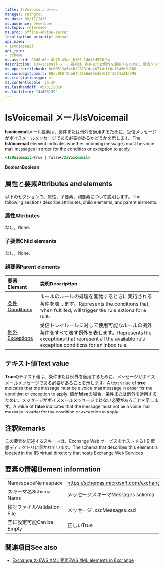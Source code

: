 ```yaml
---
title: IsVoicemail メール
manager: sethgros
ms.date: 09/17/2015
ms.audience: Developer
ms.topic: reference
ms.prod: office-online-server
localization_priority: Normal
api_name:
- IsVoicemail
api_type:
- schema
ms.assetid: 96d81d6e-4b75-43ad-b151-2dd4fd57db94
description: IsVoicemail メール要素は、条件または例外を適用するために、受信メッセージがボイスメールメッセージである必要があるかどうかを示します。
ms.openlocfilehash: 8c60513a54cbf2398fde4b71ab1fbcf8a5efb608
ms.sourcegitcommit: 88ec988f2bb67c1866d06b361615f3674a24e795
ms.translationtype: MT
ms.contentlocale: ja-JP
ms.lasthandoff: 05/31/2020
ms.locfileid: "44458139"
---
```

# <a name="isvoicemail"></a><span data-ttu-id="3aa8f-103">IsVoicemail メール</span><span class="sxs-lookup"><span data-stu-id="3aa8f-103">IsVoicemail</span></span>

<span data-ttu-id="3aa8f-104">**Isvoicemail**メール要素は、条件または例外を適用するために、受信メッセージがボイスメールメッセージである必要があるかどうかを示します。</span><span class="sxs-lookup"><span data-stu-id="3aa8f-104">The **IsVoicemail** element indicates whether incoming messages must be voice mail messages in order for the condition or exception to apply.</span></span> 
  
```XML
<IsVoicemail>true | false</IsVoicemail>
```

 <span data-ttu-id="3aa8f-105">**Boolean**</span><span class="sxs-lookup"><span data-stu-id="3aa8f-105">**Boolean**</span></span>
## <a name="attributes-and-elements"></a><span data-ttu-id="3aa8f-106">属性と要素</span><span class="sxs-lookup"><span data-stu-id="3aa8f-106">Attributes and elements</span></span>

<span data-ttu-id="3aa8f-107">以下のセクションで、属性、子要素、親要素について説明します。</span><span class="sxs-lookup"><span data-stu-id="3aa8f-107">The following sections describe attributes, child elements, and parent elements.</span></span>
  
### <a name="attributes"></a><span data-ttu-id="3aa8f-108">属性</span><span class="sxs-lookup"><span data-stu-id="3aa8f-108">Attributes</span></span>

<span data-ttu-id="3aa8f-109">なし。</span><span class="sxs-lookup"><span data-stu-id="3aa8f-109">None.</span></span>
  
### <a name="child-elements"></a><span data-ttu-id="3aa8f-110">子要素</span><span class="sxs-lookup"><span data-stu-id="3aa8f-110">Child elements</span></span>

<span data-ttu-id="3aa8f-111">なし。</span><span class="sxs-lookup"><span data-stu-id="3aa8f-111">None.</span></span>
  
### <a name="parent-elements"></a><span data-ttu-id="3aa8f-112">親要素</span><span class="sxs-lookup"><span data-stu-id="3aa8f-112">Parent elements</span></span>

|<span data-ttu-id="3aa8f-113">**要素**</span><span class="sxs-lookup"><span data-stu-id="3aa8f-113">**Element**</span></span>|<span data-ttu-id="3aa8f-114">**説明**</span><span class="sxs-lookup"><span data-stu-id="3aa8f-114">**Description**</span></span>|
|:-----|:-----|
|[<span data-ttu-id="3aa8f-115">条件</span><span class="sxs-lookup"><span data-stu-id="3aa8f-115">Conditions</span></span>](conditions.md) <br/> |<span data-ttu-id="3aa8f-116">ルールのルールの処理を開始するときに実行される条件を表します。</span><span class="sxs-lookup"><span data-stu-id="3aa8f-116">Represents the conditions that, when fulfilled, will trigger the rule actions for a rule.</span></span>  <br/> |
|[<span data-ttu-id="3aa8f-117">例外</span><span class="sxs-lookup"><span data-stu-id="3aa8f-117">Exceptions</span></span>](exceptions.md) <br/> |<span data-ttu-id="3aa8f-118">受信トレイルールに対して使用可能なルールの例外条件をすべて表す例外を表します。</span><span class="sxs-lookup"><span data-stu-id="3aa8f-118">Represents the exceptions that represent all the available rule exception conditions for an Inbox rule.</span></span>  <br/> |
   
## <a name="text-value"></a><span data-ttu-id="3aa8f-119">テキスト値</span><span class="sxs-lookup"><span data-stu-id="3aa8f-119">Text value</span></span>

<span data-ttu-id="3aa8f-120">**True**のテキスト値は、条件または例外を適用するために、メッセージがボイスメールメッセージである必要があることを示します。</span><span class="sxs-lookup"><span data-stu-id="3aa8f-120">A text value of **true** indicates that the message must be a voice mail message in order for the condition or exception to apply.</span></span> <span data-ttu-id="3aa8f-121">値が**false**の場合、条件または例外を適用するために、メッセージがボイスメールメッセージではない必要があることを示します。</span><span class="sxs-lookup"><span data-stu-id="3aa8f-121">A value of **false** indicates that the message must not be a voice mail message in order for the condition or exception to apply.</span></span> 
  
## <a name="remarks"></a><span data-ttu-id="3aa8f-122">注釈</span><span class="sxs-lookup"><span data-stu-id="3aa8f-122">Remarks</span></span>

<span data-ttu-id="3aa8f-123">この要素を記述するスキーマは、Exchange Web サービスをホストする IIS 仮想ディレクトリに置かれています。</span><span class="sxs-lookup"><span data-stu-id="3aa8f-123">The schema that describes this element is located in the IIS virtual directory that hosts Exchange Web Services.</span></span>
  
## <a name="element-information"></a><span data-ttu-id="3aa8f-124">要素の情報</span><span class="sxs-lookup"><span data-stu-id="3aa8f-124">Element information</span></span>

|||
|:-----|:-----|
|<span data-ttu-id="3aa8f-125">Namespace</span><span class="sxs-lookup"><span data-stu-id="3aa8f-125">Namespace</span></span>  <br/> |https://schemas.microsoft.com/exchange/services/2006/messages  <br/> |
|<span data-ttu-id="3aa8f-126">スキーマ名</span><span class="sxs-lookup"><span data-stu-id="3aa8f-126">Schema Name</span></span>  <br/> |<span data-ttu-id="3aa8f-127">メッセージスキーマ</span><span class="sxs-lookup"><span data-stu-id="3aa8f-127">Messages schema</span></span>  <br/> |
|<span data-ttu-id="3aa8f-128">検証ファイル</span><span class="sxs-lookup"><span data-stu-id="3aa8f-128">Validation File</span></span>  <br/> |<span data-ttu-id="3aa8f-129">メッセージ .xsd</span><span class="sxs-lookup"><span data-stu-id="3aa8f-129">Messages.xsd</span></span>  <br/> |
|<span data-ttu-id="3aa8f-130">空に設定可能</span><span class="sxs-lookup"><span data-stu-id="3aa8f-130">Can be Empty</span></span>  <br/> |<span data-ttu-id="3aa8f-131">正しい</span><span class="sxs-lookup"><span data-stu-id="3aa8f-131">True</span></span>  <br/> |
   
## <a name="see-also"></a><span data-ttu-id="3aa8f-132">関連項目</span><span class="sxs-lookup"><span data-stu-id="3aa8f-132">See also</span></span>



- [<span data-ttu-id="3aa8f-133">Exchange の EWS XML 要素</span><span class="sxs-lookup"><span data-stu-id="3aa8f-133">EWS XML elements in Exchange</span></span>](ews-xml-elements-in-exchange.md)

